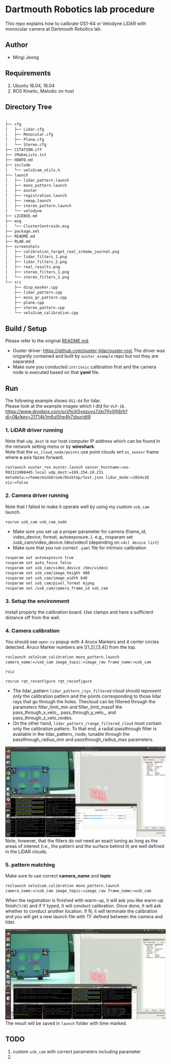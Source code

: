 # Dartmouth Robotics lab procedure

This repo explains how to calibrate OS1-64 or Velodyne LiDAR with monocular camera at Dartmouth Robotics lab.
## Author
* Mingi Jeong

## Requirements
1. Ubuntu 16.04, 18.04
2. ROS Kinetic, Melodic on host

## Directory Tree
```
.
├── cfg
│   ├── Lidar.cfg
│   ├── Monocular.cfg
│   ├── Plane.cfg
│   └── Stereo.cfg
├── CITATION.cff
├── CMakeLists.txt
├── HOWTO.md
├── include
│   └── velo2cam_utils.h
├── launch
│   ├── lidar_pattern.launch
│   ├── mono_pattern.launch
│   ├── ouster
│   ├── registration.launch
│   ├── remap.launch
│   ├── stereo_pattern.launch
│   └── velodyne
├── LICENSE.md
├── msg
│   └── ClusterCentroids.msg
├── package.xml
├── README.md
├── RLAB.md
├── screenshots
│   ├── calibration_target_real_scheme_journal.png
│   ├── lidar_filters_1.png
│   ├── lidar_filters_2.png
│   ├── real_results.png
│   ├── stereo_filters_1.png
│   └── stereo_filters_2.png
└── src
    ├── disp_masker.cpp
    ├── lidar_pattern.cpp
    ├── mono_qr_pattern.cpp
    ├── plane.cpp
    ├── stereo_pattern.cpp
    └── velo2cam_calibration.cpp
```

## Build / Setup
Please refer to the original [README.md](README.md).
* Ouster driver: https://github.com/ouster-lidar/ouster-ros\
The driver was origianlly contained and built by `ouster_example` repo but not they are separated.
* Make sure you conducted `intrinsic` calibration first and the camera node is executed based on that __yaml__ file.

## Run
The following example shows `OS1-64` for lidar.\
Please look at the example images which I did for `VLP-16`. https://www.dropbox.com/scl/fo/k5ypzuyx7zki7jfx0jfj8/h?dl=0&rlkey=21714k1m6ui5he4h7zburidt9

### 1. LiDAR driver running
Note that `udp_dest` is our host computer IP address which can be found in the network setting menu or by __wireshark__.\
Note that the `os_cloud_node/points` use point clouds wrt `os_sensor` frame where __x__ axis faces forward.

```
roslaunch ouster_ros ouster.launch sensor_hostname:=os-992121000445.local udp_dest:=169.254.10.231 metadata:=/home/minkbrook/Desktop/test.json lidar_mode:=1024x10 viz:=false
```

### 2. Camera driver running
Note that I falied to make it operate well by using my custom `usb_cam` launch. 
```
rosrun usb_cam usb_cam_node
```
* Make sure you set up a proper parameter for camera (frame_id, video_device, format, autoexposure..).
e.g., rosparam set /usb_cam/video_device /dev/video1 (depending on `v4cl device list`)
* Make sure that you run correct `.yaml` file for intrinsic calibration
```
rosparam set autoexposure true
rosparam set auto_focus false
rosparam set usb_cam/video_device /dev/video1
rosparam set usb_cam/image_height 480
rosparam set usb_cam/image_width 640
rosparam set usb_cam/pixel_format mjpeg
rosparam set /usb_cam/camera_frame_id usb_cam
```

###  3. Setup the environment
Install properly the calibration board. Use clamps and have a sufficient distance off from the wall.

### 4. Camera calibration
You should see `open-cv` popup with 4 Aruco Markers and 4 center circles detected. Aruco Marker numbers are [[1,2],[3,4]] from the top.
```
roslaunch velo2cam_calibration mono_pattern.launch camera_name:=/usb_cam image_topic:=image_raw frame_name:=usb_cam
```
```
rviz
```
```
rosrun rqt_reconfigure rqt_reconfigure
```

* The lidar_pattern `lidar_pattern_/zyx_filtered` cloud should represent only the calibration pattern and the points corresponding to those lidar rays that go through the holes. 
Thecloud can be filtered through the parameters filter_limit_min and filter_limit_maxof the pass_through_x_velo_, pass_through_y_velo_, and pass_through_z_velo_nodes.
* On the other hand, `lidar_pattern_/range_filtered_cloud` must contain only the calibration pattern. To that end, a radial passthrough filter is available in the lidar_pattern_ node, tunable through the passthrough_radius_min and passthrough_radius_max parameters.

![running result](screenshots/dart-20221219_1.png)
Note, however, that the filters do not need an exact tuning as long as the areas of interest (i.e., the pattern and the surface behind it) are well defined in the LiDAR clouds.

### 5. pattern matching
Make sure to use correct __camera_name__ and __topic__
```
roslaunch velo2cam_calibration mono_pattern.launch camera_name:=/usb_cam image_topic:=image_raw frame_name:=usb_cam
```
When the registration is finished with warm-up, it will ask you like warm-up finish`[Y/N]` and if Y typed, it will conduct calibration. Once done, it will ask whether to conduct another location. If N, it will terminate the calibration and you will get a new launch file with TF defined between the camera and lidar.


![running result_gif](screenshots/dart-20221219_result.gif)
The result will be saved in `launch` folder with time marked.

## TODO 
1. custom `usb_cam` with correct parameters including parameter
2. 
